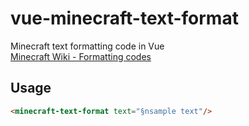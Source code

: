 # vue-minecraft-text-format
Minecraft text formatting code in Vue  
[Minecraft Wiki - Formatting codes](https://minecraft.fandom.com/wiki/Formatting_codes)

## Usage

```HTML
<minecraft-text-format text="§nsample text"/>
```